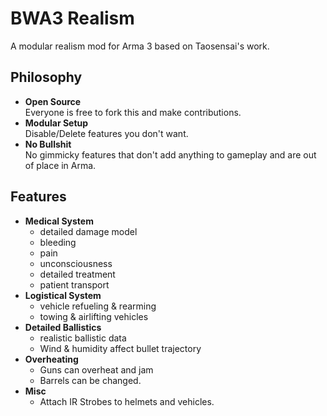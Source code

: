 BWA3 Realism
============

A modular realism mod for Arma 3 based on Taosensai's work.


## Philosophy

*   **Open Source**  
Everyone is free to fork this and make contributions.
*   **Modular Setup**  
Disable/Delete features you don't want.
*   **No Bullshit**  
No gimmicky features that don't add anything to gameplay and are out of place in Arma.

## Features

*   **Medical System**  
    *   detailed damage model
    *   bleeding
    *   pain
    *   unconsciousness
    *   detailed treatment
    *   patient transport
*   **Logistical System**  
    *   vehicle refueling & rearming
    *   towing & airlifting vehicles
*   **Detailed Ballistics**  
    *   realistic ballistic data
    *   Wind & humidity affect bullet trajectory
*   **Overheating**  
    *   Guns can overheat and jam
    *   Barrels can be changed.
*   **Misc**  
    *   Attach IR Strobes to helmets and vehicles.
